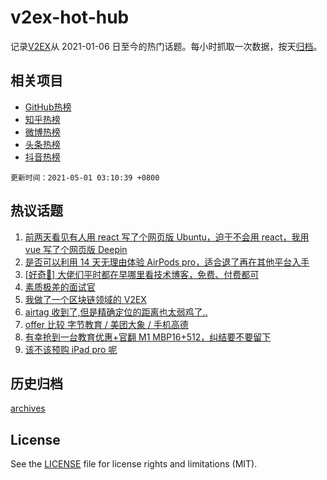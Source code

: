 # v2ex-hot-hub

 记录[V2EX](https://www.v2ex.com/)从 2021-01-06 日至今的热门话题。每小时抓取一次数据，按天[归档](archives)。
 
 ## 相关项目

- [GitHub热榜](https://github.com/snaildev/github-hot-hub)
- [知乎热榜](https://github.com/snaildev/zhihu-hot-hub)
- [微博热榜](https://github.com/snaildev/weibo-hot-hub)
- [头条热榜](https://github.com/snaildev/toutiao-hot-hub)
- [抖音热榜](https://github.com/snaildev/douyin-hot-hub)


 `更新时间：2021-05-01 03:10:39 +0800`

## 热议话题

1. [前两天看见有人用 react 写了个网页版 Ubuntu，迫于不会用 react，我用 vue 写了个网页版 Deepin](https://www.v2ex.com/t/774285)
1. [是否可以利用 14 天无理由体验 AirPods pro，适合退了再在其他平台入手](https://www.v2ex.com/t/774244)
1. [[好奇🤔️] 大佬们平时都在早哪里看技术博客，免费、付费都可](https://www.v2ex.com/t/774306)
1. [素质极差的面试官](https://www.v2ex.com/t/774254)
1. [我做了一个区块链领域的 V2EX](https://www.v2ex.com/t/774318)
1. [airtag 收到了,但是精确定位的距离也太弱鸡了..](https://www.v2ex.com/t/774311)
1. [offer 比较 字节教育 / 美团大象 / 手机高德](https://www.v2ex.com/t/774349)
1. [有幸抢到一台教育优惠+官翻 M1 MBP16+512，纠结要不要留下](https://www.v2ex.com/t/774323)
1. [该不该预购 iPad pro 呢](https://www.v2ex.com/t/774282)

## 历史归档

[archives](archives)

## License

See the [LICENSE](LICENSE) file for license rights and limitations (MIT).

